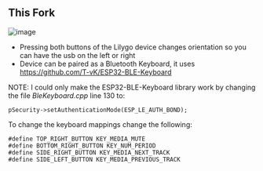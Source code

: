 ## This Fork
![image](https://github.com/joaoasilva/KickrBikeDisplay/assets/3317453/100b2ff8-7dc2-43d6-ba9f-c584ac252bbc)

- Pressing both buttons of the Lilygo device changes orientation so you can have the usb on the left or right
- Device can be paired as a Bluetooth Keyboard, it uses https://github.com/T-vK/ESP32-BLE-Keyboard

NOTE: I could only make the ESP32-BLE-Keyboard library work by changing the file *BleKeyboard.cpp* line 130 to:
```
pSecurity->setAuthenticationMode(ESP_LE_AUTH_BOND); 
```


To change the keyboard mappings change the following:
```
#define TOP_RIGHT_BUTTON KEY_MEDIA_MUTE
#define BOTTOM_RIGHT_BUTTON KEY_NUM_PERIOD
#define SIDE_RIGHT_BUTTON KEY_MEDIA_NEXT_TRACK
#define SIDE_LEFT_BUTTON KEY_MEDIA_PREVIOUS_TRACK
```
